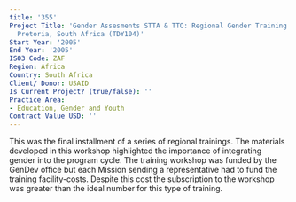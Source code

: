```yaml
---
title: '355'
Project Title: 'Gender Assesments STTA & TTO: Regional Gender Training: Southern Africa,
  Pretoria, South Africa (TDY104)'
Start Year: '2005'
End Year: '2005'
ISO3 Code: ZAF
Region: Africa
Country: South Africa
Client/ Donor: USAID
Is Current Project? (true/false): ''
Practice Area:
- Education, Gender and Youth
Contract Value USD: ''
---
```


This was the final installment of a series of regional trainings. The materials developed in this workshop highlighted the importance of integrating gender into the program cycle. The training workshop was funded by the GenDev office but each Mission sending a representative had to fund the training facility-costs. Despite this cost the subscription to the workshop was greater than the ideal number for this type of training.